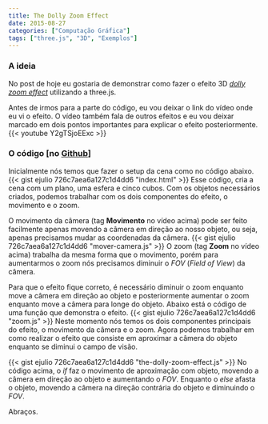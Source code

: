 ```yaml
---
title: The Dolly Zoom Effect
date: 2015-08-27
categories: ["Computação Gráfica"]
tags: ["three.js", "3D", "Exemplos"]
---
```


### A ideia 
No post de hoje eu gostaria de demonstrar como fazer o efeito 3D [*dolly zoom effect*](http://codepen.io/ejulio/full/RPqgxp/) utilizando a three.js.
<!-- more -->
Antes de irmos para a parte do código, eu vou deixar o link do vídeo onde eu vi o efeito. O vídeo também fala de outros efeitos e eu vou deixar marcado em dois pontos importantes para explicar o efeito posteriormente.
{{< youtube Y2gTSjoEExc >}}
### O código [no [Github](https://github.com/ejulio/blog-posts/tree/master/the-dolly-zoom-effect "Código no github")]
Inicialmente nós temos que fazer o setup da cena como no código abaixo.
{{< gist ejulio 726c7aea6a127c1d4dd6 "index.html" >}}
Esse código, cria a cena com um plano, uma esfera e cinco cubos. Com os objetos necessários criados, podemos trabalhar com os dois componentes do efeito, o movimento e o zoom.

O movimento da câmera (tag **Movimento** no vídeo acima) pode ser feito facilmente apenas movendo a câmera em direção ao nosso objeto, ou seja, apenas precisamos mudar as coordenadas da câmera.
{{< gist ejulio 726c7aea6a127c1d4dd6 "mover-camera.js" >}}
O zoom (tag **Zoom** no vídeo acima) trabalha da mesma forma que o movimento, porém para aumentarmos o zoom nós precisamos diminuir o *FOV* (*Field of View*) da câmera.

Para que o efeito fique correto, é necessário diminuir o zoom enquanto move a câmera em direção ao objeto e posteriormente aumentar o zoom enquanto move a câmera para longe do objeto. Abaixo está o código de uma função que demonstra o efeito.
{{< gist ejulio 726c7aea6a127c1d4dd6 "zoom.js" >}}
Neste momento nós temos os dois componentes principais do efeito, o movimento da câmera e o zoom. Agora podemos trabalhar em como realizar o efeito que consiste em aproximar a câmera do objeto enquanto se diminui o campo de visão.

{{< gist ejulio 726c7aea6a127c1d4dd6 "the-dolly-zoom-effect.js" >}}
No código acima, o *if* faz o movimento de aproximação com objeto, movendo a câmera em direção ao objeto e aumentando o *FOV*. Enquanto o *else* afasta o objeto, movendo a câmera na direção contrária do objeto e diminuindo o *FOV*.

Abraços.